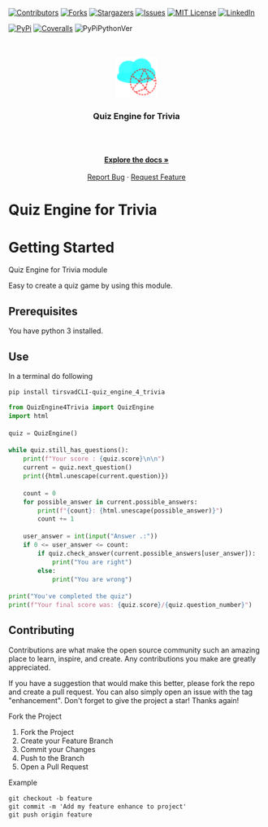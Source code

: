 [![Contributors][contributors-shield]][contributors-url]
[![Forks][forks-shield]][forks-url]
[![Stargazers][stars-shield]][stars-url]
[![Issues][issues-shield]][issues-url]
[![MIT License][license-shield]][license-url]
[![LinkedIn][linkedin-shield]][linkedin-url]

[![PyPi][pypi-shield]][pypi-url]
[![Coveralls][coveralls-shield]][coverall-url]
![PyPiPythonVer][pypipyver-shield]



<!-- PROJECT LOGO -->
<br />
<div align="center">
    <br />
    <a href="https://github.com/TirsvadCLI/Python.QuizEngine4Trivia/">
        <img src="images/logo.png" alt="Logo" width="80" height="80">
    </a>
    <h3 align="center">Quiz Engine for Trivia</h3>
    <p align="center">
    <!-- PROJECT DESCRIPTION -->
    <br />
    <br />
    <!-- PROJECT SCREENSHOTS -->
    <!--
    <a href="https://github.com/TirsvadCLI/Python.QuizEngine4Trivia/blob/main/images/screenshot01.png">
        <img src="images/screenshot01.png" alt="screenshot" width="120" height="120">
    </a>
    -->
    <br />
    <a href="https://github.com/TirsvadCLI/Python.QuizEngine4Trivia"><strong>Explore the docs »</strong></a>
    <br />
    <br />
    <a href="https://github.com/TirsvadCLI/Python.QuizEngine4Trivia/issues/new?labels=bug&template=bug-report---.md">Report Bug</a>
    ·
    <a href="https://github.com/TirsvadCLI/Python.QuizEngine4Trivia/issues/new?labels=enhancement&template=feature-request---.md">Request Feature</a>

  </p>
</div>

# Quiz Engine for Trivia

<!-- PROJECT DESCRIPTION -->

# Getting Started

Quiz Engine for Trivia module

Easy to create a quiz game by using this module.

## Prerequisites

You have python 3 installed.

## Use

In a terminal do following
```commandline
pip install tirsvadCLI-quiz_engine_4_trivia
```

```python
from QuizEngine4Trivia import QuizEngine
import html

quiz = QuizEngine()

while quiz.still_has_questions():
    print(f"Your score : {quiz.score}\n\n")
    current = quiz.next_question()
    print({html.unescape(current.question)})

    count = 0
    for possible_answer in current.possible_answers:
        print(f"{count}: {html.unescape(possible_answer)}")
        count += 1

    user_answer = int(input("Answer .:"))
    if 0 <= user_answer <= count:
        if quiz.check_answer(current.possible_answers[user_answer]):
            print("You are right")
        else:
            print("You are wrong")

print("You've completed the quiz")
print(f"Your final score was: {quiz.score}/{quiz.question_number}")
```

## Contributing

Contributions are what make the open source community such an amazing place to learn, inspire, and create. Any
contributions you make are greatly appreciated.

If you have a suggestion that would make this better, please fork the repo and create a pull request. You can also
simply open an issue with the tag "enhancement". Don't forget to give the project a star! Thanks again!

Fork the Project

<ol>
    <li>Fork the Project</li>
    <li>Create your Feature Branch</li>
    <li>Commit your Changes</li>
    <li>Push to the Branch</li>
    <li>Open a Pull Request</li>
</ol>

Example

```commandline
git checkout -b feature
git commit -m 'Add my feature enhance to project'
git push origin feature
```

<!-- MARKDOWN LINKS & IMAGES -->
<!-- https://www.markdownguide.org/basic-syntax/#reference-style-links -->

[contributors-shield]: https://img.shields.io/github/contributors/TirsvadCLI/Python.QuizEngine4Trivia?style=for-the-badge
[contributors-url]: https://github.com/TirsvadCLI/Python.QuizEngine4Trivia/graphs/contributors

[forks-shield]: https://img.shields.io/github/forks/TirsvadCLI/Python.QuizEngine4Trivia?style=for-the-badge
[forks-url]: https://github.com/TirsvadCLI/Python.QuizEngine4Trivia/network/members

[stars-shield]: https://img.shields.io/github/stars/TirsvadCLI/Python.QuizEngine4Trivia?style=for-the-badge
[stars-url]: https://github.com/TirsvadCLI/Python.QuizEngine4Trivia/stargazers

[issues-shield]: https://img.shields.io/github/issues/TirsvadCLI/Python.QuizEngine4Trivia?style=for-the-badge
[issues-url]: https://github.com/TirsvadCLI/Python.QuizEngine4Trivia/issues

[license-shield]: https://img.shields.io/github/license/TirsvadCLI/Python.QuizEngine4Trivia?style=for-the-badge
[license-url]: https://github.com/TirsvadCLI/Python.QuizEngine4Trivia/blob/master/LICENSE

[linkedin-shield]: https://img.shields.io/badge/-LinkedIn-black.svg?style=for-the-badge&logo=linkedin&colorB=555
[linkedin-url]: https://www.linkedin.com/in/jens-tirsvad-nielsen-13b795b9/

[coveralls-shield]: https://img.shields.io/coverallsCoverage/github/TirsvadCLI/Python.QuizEngine4Trivia?style=for-the-badge
[coverall-url]: https://coveralls.io/github/TirsvadCLI/Python.QuizEngine4Trivia

[pypi-shield]: https://img.shields.io/pypi/v/QuizEngine4Trivia-TirsvadCLI?style=for-the-badge
[pypi-url]: https://pypi.org/project/QuizEngine4Trivia-TirsvadCLI/

[pypipyver-shield]: https://img.shields.io/pypi/pyversions/QuizEngine4Trivia-TirsvadCLI?style=for-the-badge
